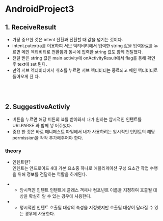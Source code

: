 # AndroidProject3

## **1. ReceiveResult**  
- 가장 중요한 것은 intent 전환과 전환할 때 값을 넘기는 것이다.  
-  intent.putextra를 이용하여 서브 엑티비티에서 입력한 string 값을 입력완료를 누
르면 메인 엑티비티로 전환됨과 동시에 입력한 string 값도 함께 전달했다.  
- 전달 받은 string 값은 main activity에 onActivityResult에서 flag를 통해 확인 후 text에 set 된다.  
- 만약 서브 엑티비티에서 취소를 누르면 서브 엑티비티는 종료되고 메인 엑티비티로 돌아오게 된
다.  



<br/><br/>


## **2. SuggestiveActiviy**  
- 버튼을 누르면 해당 버튼의 id를 받아와서 내가 원하는 암시적인 인텐트를 URI.PARSE 와 함께 넣
어주었다.  
- 중요 한 것은 바로 매니페스트 파일에서 내가 사용하려는 암시적인 인텐트의 해당
permission을 각각 추가해주어야 한다.

### **theory**
- 인텐트란?  
인텐트는 안드로이드 4대 기본 요소중 하나로 애플리케이션 구성 요소간 작업 수행을 위해 정보를 전달하는 역활을 하게된다. 

* - 암시적인 인텐트
인텐트에 클래스 객체나 컴포넌트 이름을 지정하여 호출될 대상을 확실히 알 수 있는 경우에 사용한다.  

* - 명시적인 인텐트
호출될 대상의 속성을 지정했지만 호출될 대상이 달라질 수 있는 경우에 사용한다.










